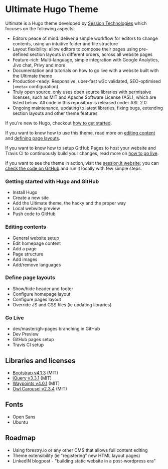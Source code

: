 # Ultimate Hugo Theme

Ultimate is a Hugo theme developed by [Session Technologies](https://session.it) which focuses on the following aspects:
- Editors peace of mind: deliver a simple workflow for editors to change contents, using an intuitive folder and file structure
- Layout flexibility: allow editors to compose their pages using pre-defined section layouts in different orders, across all website pages
- Feature-rich: Multi-language, simple integration with Google Analytics, Jivo chat, Privy and more
- Documentation and tutorials on how to go live with a website built with the Ultimate theme
- Production-ready: Responsive, uber-fast w3c validated, SEO-optimised (`<meta>` configuration)
- Truly open source: only uses open source libraries with permissive licenses, such as MIT and Apache Software License (ASL), which are listed below. All code in this repository is released under ASL 2.0
- Ongoing maintenance, updating to latest libraries, fixing bugs, extending section layouts and other theme features

If you're new to Hugo, checkout [how to get started]().

If you want to know how to use this theme, read more on [editing content]() and [defining page layouts]().

If you want to know how to setup GitHub Pages to host your website and Travis CI to continuously build your changes, read more on [how to go live]().

If you want to see the theme in action, visit the [session.it website](https://session.it); you can [check the code on GitHub](https://github.com/sessiontechnologies/sessiontechnologies) and run it locally with few simple steps.

### Getting started with Hugo and GitHub
- Install Hugo
- Create a new site
- Add the Ultimate theme, the hacky and the proper way
- Local webwite preview
- Push code to GitHub

### Editing contents
- General website setup
- Edit homepage content
- Add a page
- Page structure
- Add images
- Add/remove languages

### Define page layouts
- Show/hide header and footer
- Configure homepage layout
- Configure pages layout
- Override JS and CSS files (ie updating libraries)

### Go Live
- dev/master/gh-pages branching in GitHub
- Dev Preview
- GitHub pages setup
- Travis CI setup

## Libraries and licenses
- [Bootstrap v4.1.3](https://getbootstrap.com) (MIT)
- [jQuery v3.3.1](https://jquery.org) (MIT)
- [Waypoints v4.0.1](http://imakewebthings.com/waypoints) (MIT)
- [Owl Carousel v2.3.4](https://github.com/OwlCarousel2/OwlCarousel2) (MIT)

## Fonts
- Open Sans
- Ubuntu

## Roadmap
- Using forestry.io or any other CMS that allows full content editing
- Theme extensibility (ie "registering" new HTML layout pages)
- LinkedIN blogpost - "building static website in a post-wordpress era"